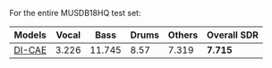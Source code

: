 For the entire MUSDB18HQ test set:


| Models | Vocal | Bass | Drums | Others | Overall SDR |
|------|-----|-----|-----|-----|-----|
|[DI-CAE]()| 3.226 | 11.745 | 8.57 | 7.319 | __7.715__ |
